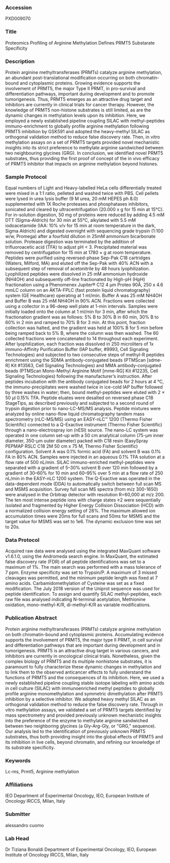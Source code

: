 ### Accession
PXD009070

### Title
Proteomics Profiling of Arginine Methylation Defines PRMT5 Substarate Specificity

### Description
Protein arginine methyltransferases (PRMTs) catalyze arginine methylation, an abundant post-translational modification occurring on both chromatin-bound and cytoplasmic proteins. Growing evidence supports the involvement of PRMT5, the major Type II PRMT, in pro-survival and differentiation pathways, important during development and to promote tumorigenesis. Thus, PRMT5 emerges as an attractive drug target and inhibitors are currently in clinical trials for cancer therapy. However, the knowledge of PRMT5 non-histone substrates is still limited, as are the dynamic changes in methylation levels upon its inhibition. Here, we employed a newly established pipeline coupling SILAC with methyl-peptides immuno-enrichment to globally profile arginine methylation following PRMT5 inhibition by GSK591 and adopted the heavy-methyl SILAC as orthogonal validation method to reduce false discovery rate. Then, in vitro methylation assays on a set of PRMT5 targets provided novel mechanistic insights into its strict preference to methylate arginine sandwiched between two neighbouring glycines (GRG). In conclusion, we identified novel PRMT5 substrates, thus providing the first proof of concept of the in vivo efficacy of PRMT5 inhibitor that impacts on arginine methylation beyond histones.

### Sample Protocol
Equal numbers of Light and Heavy-labelled HeLa cells differentially treated were mixed in a 1:1 ratio, pelleted and washed twice with PBS. Cell pellets were lysed in urea lysis buffer (9 M urea, 20 mM HEPES ph 8.0) supplemented with 1X Roche proteases and phosphatases inhibitors, sonicated and cleared by ultracentrifugation (20.000 x g for 15 min at 15°C). For in-solution digestion, 50 mg of proteins were reduced by adding 4.5 mM DTT (Sigma-Aldrich) for 30 min at 55°C, alkylated with 5.5 mM iodoacetamide (IAA: 10% v/v for 15 min at room temperature in the dark, Sigma Aldrich) and digested overnight with sequencing grade trypsin (1:100 w/w, Promega) after a fourfold dilution in 25mM ammonium bicarbonate solution. Protease digestion was terminated by the addition of trifluoroacetic acid (TFA) to adjust pH < 3. Precipitated material was removed by centrifugation for 15 min at 1780 × g at room temperature. Peptides were purified using reversed-phase Sep-Pak C18 cartridges (Waters, Milford, MA) and eluted off the Sep-Pak with 40% ACN with a subsequent step of removal of acetonitrile by 48 hours lyophilization. Lyophilized peptides were dissolved in 25 mM ammonium hydroxide (NH4OH) and subsequently off-line fractionated by High-pH (HpH) fractionation using a Phenomenex Jupiter® C12 4 µm Proteo 90Å, 250 x 4.6 mmLC column on an ÄKTA-FPLC (fast protein liquid chromatography) system (GE Healthcare) operating at 1 ml/min. Buffer A was 25 mM NH4OH and Buffer B was 25 mM NH4OH in 90% ACN. Fractions were collected using a collector in a 96-deep well plate at 1-min intervals. Samples were initially loaded onto the column at 1 ml/min for 3 min, after which the fractionation gradient was as follows: 5% B to 30% B in 60 min, 30% B to 60% in 2 min and ramped to 70% B for 3 min. At this point, fraction collection was halted, and the gradient was held at 100% B for 5 min before being ramped back to 5% B, where the column was then washed. The 60 collected fractions were concatenated to 14 throughout each experiment. After lyophilization, each fraction was dissolved in 250 microliters of 1x immuno-Affinity Purification Buffer (IAP buffer, #9993, Cell Signaling Technologies) and subjected to two consecutive steps of methyl-R peptides enrichment using the SDMA antibody-conjugated beads (PTMScan [sdme-R] Kit #13563, Cell Signaling Technologies) and MMA antibody-conjugated beads (PTMScan Mono-Methyl Arginine Motif [mme-RG] Kit #12235, Cell Signaling Technologies) following the manufacturer’s instruction. After peptides incubation with the antibody conjugated beads for 2 hours at 4 °C, the immuno-precipitates were washed twice in ice-cold IAP buffer followed by three washes in water; then, bound methyl-peptides were eluted with 2 × 50 μl 0.15% TFA. Peptide eluates were desalted on reversed phase C18 StageTips, as described previously and subjected to a second round of trypsin digestion prior to nano-LC-MS/MS analysis.  Peptide mixtures were analyzed by online nano-flow liquid chromatography tandem mass spectrometry (nLC-MS/MS) using an EASY-nLC™ 1200 (Thermo Fisher Scientific) connected to a Q-Exactive instrument (Thermo Fisher Scientific) through a nano-electrospray ion (nESI) source. The nano-LC system was operated in one column set-up with a 50 cm analytical column (75-μm inner diameter, 350-μm outer diameter) packed with C18 resin (EasySpray PEPMAP RSLC C18 2M 50 cm x 75 M, Thermo Fisher Scientific) configuration. Solvent A was 0.1% formic acid (FA) and solvent B was 0.1% FA in 80% ACN. Samples were injected in an aqueous 0.1% TFA solution at a flow rate of 500 nL/min. SILAC immuno-enriched methyl-peptides were separated with a gradient of 5–30% solvent B over 120 min followed by a gradient of 30–60% for 10 min and 60–95% over 5 min at a flow rate of 250 nL/min in the EASY-nLC 1200 system. The Q-Exactive was operated in the data-dependent mode (DDA) to automatically switch between full scan MS and MSMS acquisition. Survey full scan MS spectra (from m/z 300-1650) were analysed in the Orbitrap detector with resolution R=60,000 at m/z 200. The ten most intense peptide ions with charge states ≥2 were sequentially isolated and fragmented by Higher Energy Collision Dissociation (HCD) with a normalized collision energy setting of 28%. The maximum allowed ion accumulation times were 20ms for full scans and 50ms for MSMS and the target value for MSMS was set to 1e6. The dynamic exclusion time was set to 20s.

### Data Protocol
Acquired raw data were analysed using the integrated MaxQuant software v1.6.1.0, using the Andromeda search engine. In MaxQuant, the estimated false discovery rate (FDR) of all peptide identifications was set to a maximum of 1%. The main search was performed with a mass tolerance of 7 ppm. Enzyme specificity was set to Trypsin/P. A maximum of 3 missed cleavages was permitted, and the minimum peptide length was fixed at 7 amino acids. Carbamidomethylation of Cysteine was set as a fixed modification. The July 2018 version of the Uniprot sequence was used for peptide identification. To assign and quantify SILAC methyl-peptides, each raw file was analysed indicating N-terminal acetylation, Methionine oxidation, mono-methyl-K/R, di-methyl-K/R as variable modifications.

### Publication Abstract
Protein arginine methyltransferases (PRMTs) catalyze arginine methylation on both chromatin-bound and cytoplasmic proteins. Accumulating evidence supports the involvement of PRMT5, the major type II PRMT, in cell survival and differentiation pathways that are important during development and in tumorigenesis. PRMT5 is an attractive drug target in various cancers, and inhibitors are currently in oncological clinical trials. Nonetheless, given the complex biology of PRMT5 and its multiple nonhistone substrates, it is paramount to fully characterize these dynamic changes in methylation and to link them to the observed anticancer effects to fully understand the functions of PRMT5 and the consequences of its inhibition. Here, we used a newly established pipeline coupling stable isotope labeling with amino acids in cell culture (SILAC) with immunoenriched methyl peptides to globally profile arginine monomethylation and symmetric dimethylation after PRMT5 inhibition by a selective inhibitor. We adopted heavy methyl SILAC as an orthogonal validation method to reduce the false discovery rate. Through in vitro methylation assays, we validated a set of PRMT5 targets identified by mass spectrometry and provided previously unknown mechanistic insights into the preference of the enzyme to methylate arginine sandwiched between two neighboring glycines (a Gly-Arg-Gly, or "GRG," sequence). Our analysis led to the identification of previously unknown PRMT5 substrates, thus both providing insight into the global effects of PRMT5 and its inhibition in live cells, beyond chromatin, and refining our knowledge of its substrate specificity.

### Keywords
Lc-ms, Prmt5, Arginine methylation

### Affiliations
IEO
Department of Experimental Oncology, IEO, European Institute of Oncology IRCCS, Milan, Italy

### Submitter
alessandro cuomo

### Lab Head
Dr Tiziana Bonaldi
Department of Experimental Oncology, IEO, European Institute of Oncology IRCCS, Milan, Italy


